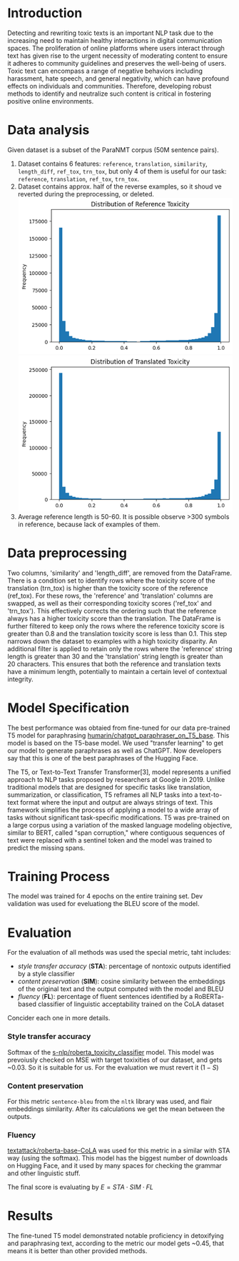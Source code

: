 # Introduction
Detecting and rewriting toxic texts is an important NLP task due to the increasing need to maintain healthy interactions in digital communication spaces. The proliferation of online platforms where users interact through text has given rise to the urgent necessity of moderating content to ensure it adheres to community guidelines and preserves the well-being of users. Toxic text can encompass a range of negative behaviors including harassment, hate speech, and general negativity, which can have profound effects on individuals and communities. Therefore, developing robust methods to identify and neutralize such content is critical in fostering positive online environments.

# Data analysis
Given dataset is a subset of the ParaNMT corpus (50M sentence pairs).
1. Dataset contains 6 features: `reference`, `translation`, `similarity`, `length_diff`, `ref_tox`, `trn_tox`, but only 4 of them is useful for our task: `reference`, `translation`, `ref_tox`, `trn_tox`.
2. Dataset contains approx. half of the reverse examples, so it shoud ve reverted during the preprocessing, or deleted.
   ![](ref.png) ![](trn.png)
3. Average reference length is 50-60. It is possible observe >300 symbols in reference, because lack of examples of them.

# Data preprocessing
Two columns, 'similarity' and 'length_diff', are removed from the DataFrame. There is a condition set to identify rows where the toxicity score of the translation (trn_tox) is higher than the toxicity score of the reference (ref_tox). For these rows, the 'reference' and 'translation' columns are swapped, as well as their corresponding toxicity scores ('ref_tox' and 'trn_tox'). This effectively corrects the ordering such that the reference always has a higher toxicity score than the translation. The DataFrame is further filtered to keep only the rows where the reference toxicity score is greater than 0.8 and the translation toxicity score is less than 0.1. This step narrows down the dataset to examples with a high toxicity disparity. An additional filter is applied to retain only the rows where the 'reference' string length is greater than 30 and the 'translation' string length is greater than 20 characters. This ensures that both the reference and translation texts have a minimum length, potentially to maintain a certain level of contextual integrity.

# Model Specification
The best performance was obtaied from fine-tuned for our data pre-trained T5 model for paraphrasing [humarin/chatgpt_paraphraser_on_T5_base](https://huggingface.co/humarin/chatgpt_paraphraser_on_T5_base). This model is based on the T5-base model. We used "transfer learning" to get our model to generate paraphrases as well as ChatGPT. Now developers say that this is one of the best paraphrases of the Hugging Face.

The T5, or Text-to-Text Transfer Transformer[3], model represents a unified approach to NLP tasks proposed by researchers at Google in 2019. Unlike traditional models that are designed for specific tasks like translation, summarization, or classification, T5 reframes all NLP tasks into a text-to-text format where the input and output are always strings of text. This framework simplifies the process of applying a model to a wide array of tasks without significant task-specific modifications. T5 was pre-trained on a large corpus using a variation of the masked language modeling objective, similar to BERT, called "span corruption," where contiguous sequences of text were replaced with a sentinel token and the model was trained to predict the missing spans.

# Training Process
The model was trained for 4 epochs on the entire training set. Dev validation was used for eveluationg the BLEU score of the model.

# Evaluation
For the evaluation of all methods was used the special metric, taht includes:
* *style transfer accuracy* (**STA**): percentage of nontoxic outputs identified by a style classifier
* *content preservation* (**SIM**): cosine similarity between the embeddings of the original text and the output computed with the model and BLEU
* *fluency* (**FL**): percentage of fluent sentences identified by a RoBERTa-based classifier of linguistic acceptability trained on the CoLA dataset

Concider each one in more details.

### Style transfer accuracy
Softmax of the [s-nlp/roberta_toxicity_classifier](https://huggingface.co/s-nlp/roberta_toxicity_classifier) model. This model was prevoiusly checked on MSE with target toxixities of our dataset, and gets ~0.03. So it is suitable for us. For the evaluation we must revert it ($1-S$)

### Content preservation
For this metric `sentence-bleu` from the `nltk` library was used, and flair embeddings similarity. After its calculations we get the mean between the outputs.

### Fluency
[textattack/roberta-base-CoLA](https://huggingface.co/textattack/roberta-base-CoLA) was used for this metric in a similar with STA way (using the softmax). This model has the biggest number of downloads on Hugging Face, and it used by many spaces for checking the grammar and other linguistic stuff.

The final score is evaluating by $E = STA \cdot SIM \cdot FL$

# Results
The fine-tuned T5 model demonstrated notable proficiency in detoxifying and paraphrasing text, according to the metric our model gets ~0.45, that means it is better than other provided methods.
